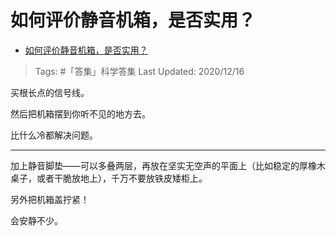 # 如何评价静音机箱，是否实用？

- [如何评价静音机箱，是否实用？](https://www.zhihu.com/question/50754832/answer/1475097354)

>Tags: #「答集」科学答集
>Last Updated: 2020/12/16

买根长点的信号线。

然后把机箱摆到你听不见的地方去。

比什么冷都解决问题。

---

加上静音脚垫——可以多叠两层，再放在坚实无空声的平面上（比如稳定的厚橡木桌子，或者干脆放地上），千万不要放铁皮矮柜上。

另外把机箱盖拧紧！

会安静不少。